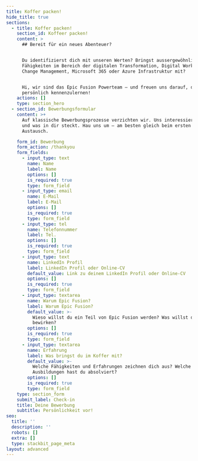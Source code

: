 ```yaml
---
title: Koffer packen!
hide_title: true
sections:
  - title: Koffer packen!
    section_id: Koffeer packen!
    content: >
      ## Bereit für ein neues Abenteuer?


      Du identifizierst dich mit unseren Werten? Bringst aussergewöhnliche
      Fähigkeiten im Bereich der digitalen Transformation, Digital Workplace,
      Change Management, Microsoft 365 oder Azure Infrastruktur mit?


      Hi, wir sind das Epic Fusion Powerteam – und freuen uns darauf, dich
      persönlich kennenzulernen!
    actions: []
    type: section_hero
  - section_id: Bewerbungsformular
    content: >+
      Auf klassische Bewerbungsprozesse verzichten wir. Uns interessiert, wer
      und was in dir steckt. Hau uns um – am besten gleich beim ersten
      Austausch.

    form_id: Bewerbung
    form_action: /thankyou
    form_fields:
      - input_type: text
        name: Name
        label: Name
        options: []
        is_required: true
        type: form_field
      - input_type: email
        name: E-Mail
        label: E-Mail
        options: []
        is_required: true
        type: form_field
      - input_type: tel
        name: Telefonnummer
        label: Tel.
        options: []
        is_required: true
        type: form_field
      - input_type: text
        name: LinkedIn Profil
        label: LinkedIn Profil oder Online-CV
        default_value: Link zu deinem LinkedIn Profil oder Online-CV
        options: []
        is_required: true
        type: form_field
      - input_type: textarea
        name: Warum Epic Fusion?
        label: Warum Epic Fusion?
        default_value: >-
          Wieso willst du ein Teil von Epic Fusion werden? Was willst du bei uns
          bewirken?
        options: []
        is_required: true
        type: form_field
      - input_type: textarea
        name: Erfahrung
        label: Was bringst du im Koffer mit?
        default_value: >-
          Welche Fähigkeiten und Erfahrungen zeichnen dich aus? Welche
          Ausbildungen hast du absolviert?
        options: []
        is_required: true
        type: form_field
    type: section_form
    submit_label: Check-in
    title: Deine Bewerbung
    subtitle: Persönlichkeit vor!
seo:
  title: ''
  description: ''
  robots: []
  extra: []
  type: stackbit_page_meta
layout: advanced
---
```

